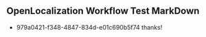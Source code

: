 ## OpenLocalization Workflow Test MarkDown
* 979a0421-f348-4847-834d-e01c690b5f74 
thanks!<!--HONumber=Mar16_HO3-->
